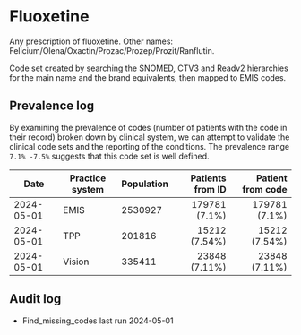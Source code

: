 # Fluoxetine

Any prescription of fluoxetine. Other names: Felicium/Olena/Oxactin/Prozac/Prozep/Prozit/Ranflutin.

Code set created by searching the SNOMED, CTV3 and Readv2 hierarchies for the main name and the brand equivalents, then mapped to EMIS codes.

## Prevalence log

By examining the prevalence of codes (number of patients with the code in their record) broken down by clinical system, we can attempt to validate the clinical code sets and the reporting of the conditions. The prevalence range `7.1% -7.5%` suggests that this code set is well defined.

| Date       | Practice system | Population | Patients from ID | Patient from code |
| ---------- | --------------- | ---------- | ---------------: | ----------------: |
| 2024-05-01 | EMIS            | 2530927    |    179781 (7.1%) |     179781 (7.1%) |
| 2024-05-01 | TPP             | 201816     |    15212 (7.54%) |     15212 (7.54%) |
| 2024-05-01 | Vision          | 335411     |    23848 (7.11%) |     23848 (7.11%) |

## Audit log

- Find_missing_codes last run 2024-05-01
